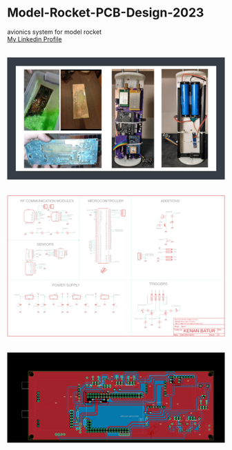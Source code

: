 # Model-Rocket-PCB-Design-2023
avionics system for model rocket<br/>
[My Linkedin Profile](https://www.linkedin.com/in/kenan-batur-b55540196/)<br/>
<br/>
<br/>
![PCB İmages](https://github.com/Kenanbatur23/Model-Rocket-PCB-Design-2023/blob/main/image/project%20images.JPG)<br/>
<br/>
<br/>
![PCB İmages](https://github.com/Kenanbatur23/Model-Rocket-PCB-Design-2023/blob/main/image/schematic.png)<br/>
<br/>
<br/>
![PCB İmages](https://github.com/Kenanbatur23/Model-Rocket-PCB-Design-2023/blob/main/image/board.png)<br/>

